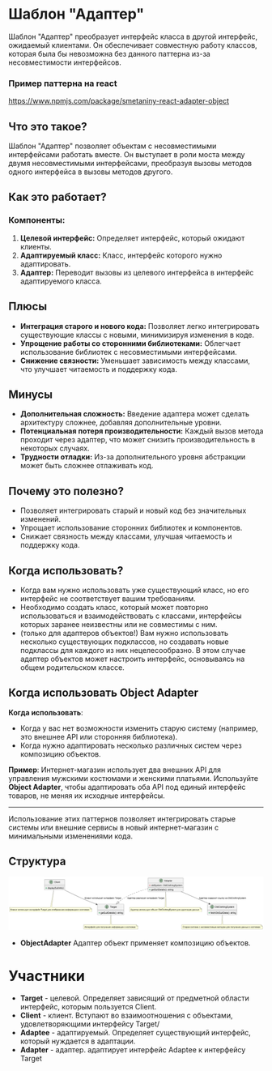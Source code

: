 # Шаблон "Адаптер"

Шаблон "Адаптер" преобразует интерфейс класса в другой интерфейс, ожидаемый клиентами. Он обеспечивает совместную работу
классов, которая была бы невозможна без данного паттерна из-за несовместимости интерфейсов.

### Пример паттерна на react

https://www.npmjs.com/package/smetaniny-react-adapter-object

## Что это такое?

Шаблон "Адаптер" позволяет объектам с несовместимыми интерфейсами работать вместе. Он выступает в роли моста между двумя
несовместимыми интерфейсами, преобразуя вызовы методов одного интерфейса в вызовы методов другого.

## Как это работает?

### Компоненты:

1. **Целевой интерфейс:** Определяет интерфейс, который ожидают клиенты.
2. **Адаптируемый класс:** Класс, интерфейс которого нужно адаптировать.
3. **Адаптер:** Переводит вызовы из целевого интерфейса в интерфейс адаптируемого класса.

## Плюсы

- **Интеграция старого и нового кода:** Позволяет легко интегрировать существующие классы с новыми, минимизируя
  изменения в коде.
- **Упрощение работы со сторонними библиотеками:** Облегчает использование библиотек с несовместимыми интерфейсами.
- **Снижение связности:** Уменьшает зависимость между классами, что улучшает читаемость и поддержку кода.

## Минусы

- **Дополнительная сложность:** Введение адаптера может сделать архитектуру сложнее, добавляя дополнительные уровни.
- **Потенциальная потеря производительности:** Каждый вызов метода проходит через адаптер, что может снизить
  производительность в некоторых случаях.
- **Трудности отладки:** Из-за дополнительного уровня абстракции может быть сложнее отлаживать код.

## Почему это полезно?

- Позволяет интегрировать старый и новый код без значительных изменений.
- Упрощает использование сторонних библиотек и компонентов.
- Снижает связность между классами, улучшая читаемость и поддержку кода.

## Когда использовать?

- Когда вам нужно использовать уже существующий класс, но его интерфейс не соответствует вашим требованиям.
- Необходимо создать класс, который может повторно использоваться и взаимодействовать с классами, интерфейсы которых
  заранее неизвестны или не совместимы с ним.
- (только для адаптеров объектов!) Вам нужно использовать несколько существующих подклассов, но создавать новые
  подклассы для каждого из них нецелесообразно. В этом случае адаптер объектов может настроить интерфейс, основываясь на
  общем родительском классе.

## Когда использовать Object Adapter

**Когда использовать**:

- Когда у вас нет возможности изменить старую систему (например, это внешнее API или сторонняя библиотека).
- Когда нужно адаптировать несколько различных систем через композицию объектов.

**Пример**: Интернет-магазин использует два внешних API для управления мужскими костюмами и женскими платьями.
Используйте **Object Adapter**, чтобы адаптировать оба API под единый интерфейс товаров, не меняя их исходные
интерфейсы.

---

Использование этих паттернов позволяет интегрировать старые системы или внешние сервисы в новый интернет-магазин с
минимальными изменениями кода.

## Структура

![uml](uml.png)

- **ObjectAdapter**  Адаптер объект применяет композицию объектов.

# Участники

- **Target** - целевой. Определяет зависящий от предметной области интерфейс, которым пользуется Client.
- **Client** - клиент. Вступают во взаимоотношения с объектами, удовлетворяющими интерфейсу Target/
- **Adaptee** - адаптируемый. Определяет существующий интерфейс, который нуждается в адаптации.
- **Adapter** - адаптер. адаптирует интерфейс Adaptee к интерфейсу Target 
